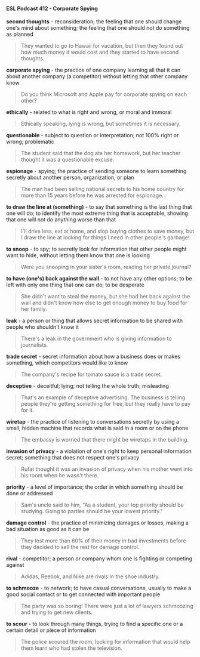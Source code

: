 #### ESL Podcast 412 - Corporate Spying

**second thoughts** - reconsideration; the feeling that one should change one's
mind about something; the feeling that one should not do something as planned

> They wanted to go to Hawaii for vacation, but then they found out how much
money it would cost and they started to have second thoughts.

**corporate spying** - the practice of one company learning all that it can about
another company (a competitor) without letting that other company know

> Do you think Microsoft and Apple pay for corporate spying on each other?

**ethically** - related to what is right and wrong, or moral and immoral

> Ethically speaking, lying is wrong, but sometimes it is necessary.

**questionable** - subject to question or interpretation; not 100% right or wrong;
problematic

> The student said that the dog ate her homework, but her teacher thought it was
a questionable excuse.

**espionage** - spying; the practice of sending someone to learn something
secretly about another person, organization, or plan

> The man had been selling national secrets to his home country for more than
15 years before he was arrested for espionage.

**to draw the line at (something)** - to say that something is the last thing that one
will do; to identify the most extreme thing that is acceptable, showing that one will
not do anything worse than that

> I'll drive less, eat at home, and stop buying clothes to save money, but I draw
the line at looking for things I need in other people's garbage!

**to snoop** - to spy; to secretly look for information that other people might want to
hide, without letting them know that one is looking

> Were you snooping in your sister's room, reading her private journal?

**to have (one's) back against the wall** - to not have any other options; to be left
with only one thing that one can do; to be desperate

> She didn't want to steal the money, but she had her back against the wall and
didn't know how else to get enough money to buy food for her family.

**leak** - a person or thing that allows secret information to be shared with people
who shouldn't know it

> There's a leak in the government who is giving information to journalists.

**trade secret** - secret information about how a business does or makes
something, which competitors would like to know

> The company's recipe for tomato sauce is a trade secret.

**deceptive** - deceitful; lying; not telling the whole truth; misleading

> That's an example of deceptive advertising. The business is telling people
they're getting something for free, but they really have to pay for it.

**wiretap** - the practice of listening to conversations secretly by using a small,
hidden machine that records what is said in a room or on the phone

> The embassy is worried that there might be wiretaps in the building.

**invasion of privacy** - a violation of one's right to keep personal information
secret; something that does not respect one's privacy

> Rufat thought it was an invasion of privacy when his mother went into his room
when he wasn't there.

**priority** - a level of importance; the order in which something should be done or
addressed

> Sam's uncle said to him, "As a student, your top priority should be studying.
Going to parties should be your lowest priority."

**damage control** - the practice of minimizing damages or losses, making a bad
situation as good as it can be

> They lost more than 60% of their money in bad investments before they
decided to sell the rest for damage control.

**rival** - competitor; a person or company whom one is fighting or competing
against

> Adidas, Reebok, and Nike are rivals in the shoe industry.

**to schmooze** - to network; to have casual conversations, usually to make a
good social contact or to get connected with important people

> The party was so boring! There were just a lot of lawyers schmoozing and
trying to get new clients.

**to scour** - to look through many things, trying to find a specific one or a certain
detail or piece of information

> The police scoured the room, looking for information that would help them learn
who had stolen the television.


